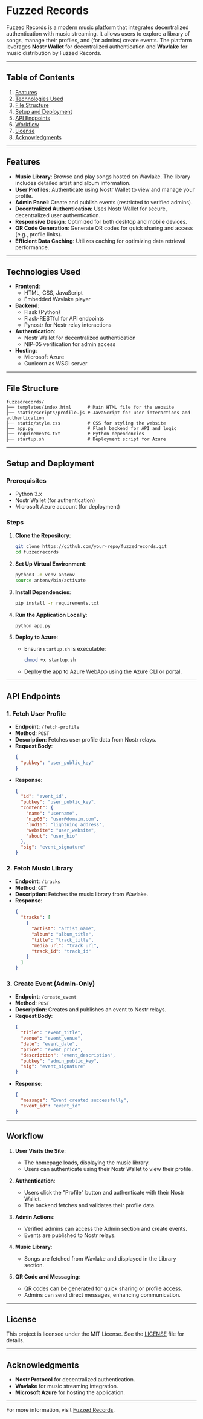 # Fuzzed Records

Fuzzed Records is a modern music platform that integrates decentralized authentication with music streaming. It allows users to explore a library of songs, manage their profiles, and (for admins) create events. The platform leverages **Nostr Wallet** for decentralized authentication and **Wavlake** for music distribution by Fuzzed Records.

---

## Table of Contents
1. [Features](#features)
2. [Technologies Used](#technologies-used)
3. [File Structure](#file-structure)
4. [Setup and Deployment](#setup-and-deployment)
5. [API Endpoints](#api-endpoints)
6. [Workflow](#workflow)
7. [License](#license)
8. [Acknowledgments](#acknowledgments)

---

## Features

- **Music Library**: Browse and play songs hosted on Wavlake. The library includes detailed artist and album information.
- **User Profiles**: Authenticate using Nostr Wallet to view and manage your profile.
- **Admin Panel**: Create and publish events (restricted to verified admins).
- **Decentralized Authentication**: Uses Nostr Wallet for secure, decentralized user authentication.
- **Responsive Design**: Optimized for both desktop and mobile devices.
- **QR Code Generation**: Generate QR codes for quick sharing and access (e.g., profile links).
- **Efficient Data Caching**: Utilizes caching for optimizing data retrieval performance.

---

## Technologies Used

- **Frontend**:
  - HTML, CSS, JavaScript
  - Embedded Wavlake player
- **Backend**:
  - Flask (Python)
  - Flask-RESTful for API endpoints
  - Pynostr for Nostr relay interactions
- **Authentication**:
  - Nostr Wallet for decentralized authentication
  - NIP-05 verification for admin access
- **Hosting**:
  - Microsoft Azure
  - Gunicorn as WSGI server

---

## File Structure

```
fuzzedrecords/
├── templates/index.html      # Main HTML file for the website
├── static/scripts/profile.js # JavaScript for user interactions and authentication
├── static/style.css          # CSS for styling the website
├── app.py                    # Flask backend for API and logic
├── requirements.txt          # Python dependencies
├── startup.sh                # Deployment script for Azure
```

---

## Setup and Deployment

### Prerequisites
- Python 3.x
- Nostr Wallet (for authentication)
- Microsoft Azure account (for deployment)

### Steps

1. **Clone the Repository**:
   ```bash
   git clone https://github.com/your-repo/fuzzedrecords.git
   cd fuzzedrecords
   ```

2. **Set Up Virtual Environment**:
   ```bash
   python3 -m venv antenv
   source antenv/bin/activate
   ```

3. **Install Dependencies**:
   ```bash
   pip install -r requirements.txt
   ```

4. **Run the Application Locally**:
   ```bash
   python app.py
   ```

5. **Deploy to Azure**:
   - Ensure `startup.sh` is executable:
     ```bash
     chmod +x startup.sh
     ```
   - Deploy the app to Azure WebApp using the Azure CLI or portal.

---

## API Endpoints

### **1. Fetch User Profile**
- **Endpoint**: `/fetch-profile`
- **Method**: `POST`
- **Description**: Fetches user profile data from Nostr relays.
- **Request Body**:
  ```json
  {
    "pubkey": "user_public_key"
  }
  ```
- **Response**:
  ```json
  {
    "id": "event_id",
    "pubkey": "user_public_key",
    "content": {
      "name": "username",
      "nip05": "user@domain.com",
      "lud16": "lightning_address",
      "website": "user_website",
      "about": "user_bio"
    },
    "sig": "event_signature"
  }
  ```

### **2. Fetch Music Library**
- **Endpoint**: `/tracks`
- **Method**: `GET`
- **Description**: Fetches the music library from Wavlake.
- **Response**:
  ```json
  {
    "tracks": [
      {
        "artist": "artist_name",
        "album": "album_title",
        "title": "track_title",
        "media_url": "track_url",
        "track_id": "track_id"
      }
    ]
  }
  ```

### **3. Create Event (Admin-Only)**
- **Endpoint**: `/create_event`
- **Method**: `POST`
- **Description**: Creates and publishes an event to Nostr relays.
- **Request Body**:
  ```json
  {
    "title": "event_title",
    "venue": "event_venue",
    "date": "event_date",
    "price": "event_price",
    "description": "event_description",
    "pubkey": "admin_public_key",
    "sig": "event_signature"
  }
  ```
- **Response**:
  ```json
  {
    "message": "Event created successfully",
    "event_id": "event_id"
  }
  ```

---

## Workflow

1. **User Visits the Site**:
   - The homepage loads, displaying the music library.
   - Users can authenticate using their Nostr Wallet to view their profile.

2. **Authentication**:
   - Users click the "Profile" button and authenticate with their Nostr Wallet.
   - The backend fetches and validates their profile data.

3. **Admin Actions**:
   - Verified admins can access the Admin section and create events.
   - Events are published to Nostr relays.

4. **Music Library**:
   - Songs are fetched from Wavlake and displayed in the Library section.

5. **QR Code and Messaging**:
   - QR codes can be generated for quick sharing or profile access.
   - Admins can send direct messages, enhancing communication.

---

## License

This project is licensed under the MIT License. See the [LICENSE](LICENSE) file for details.

---

## Acknowledgments

- **Nostr Protocol** for decentralized authentication.
- **Wavlake** for music streaming integration.
- **Microsoft Azure** for hosting the application.

---

For more information, visit [Fuzzed Records](https://fuzzedrecords.com).